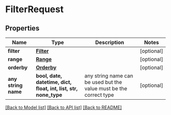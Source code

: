 # FilterRequest


## Properties
Name | Type | Description | Notes
------------ | ------------- | ------------- | -------------
**filter** | [**Filter**](Filter.md) |  | [optional] 
**range** | [**Range**](Range.md) |  | [optional] 
**orderby** | [**Orderby**](Orderby.md) |  | [optional] 
**any string name** | **bool, date, datetime, dict, float, int, list, str, none_type** | any string name can be used but the value must be the correct type | [optional]

[[Back to Model list]](../README.md#documentation-for-models) [[Back to API list]](../README.md#documentation-for-api-endpoints) [[Back to README]](../README.md)


